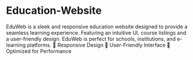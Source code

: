 # Education-Website
EduWeb is a sleek and responsive education website designed to provide a seamless learning experience. Featuring an intuitive UI, course listings and a user-friendly design. EduWeb is perfect for schools, institutions, and e-learning platforms. 🔹 Responsive Design 🔹 User-Friendly Interface 🔹 Optimized for Performance
